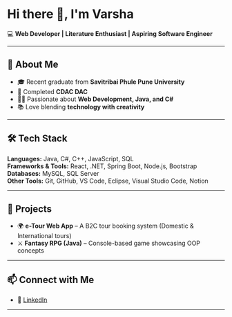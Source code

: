 # Hi there 👋, I'm Varsha 

💻 **Web Developer | Literature Enthusiast | Aspiring Software Engineer**  

---

## 🚀 About Me  
- 🎓 Recent graduate from **Savitribai Phule Pune University**   
- 🌱 Completed **CDAC DAC**  
- 👩‍💻 Passionate about **Web Development, Java, and C#**  
- 📚 Love blending **technology with creativity**  

---


## 🛠️ Tech Stack
**Languages:** Java, C#, C++, JavaScript, SQL  
**Frameworks & Tools:** React, .NET, Spring Boot, Node.js, Bootstrap  
**Databases:** MySQL, SQL Server  
**Other Tools:** Git, GitHub, VS Code, Eclipse, Visual Studio Code, Notion

---

## 📌 Projects  
- 🌍 **e-Tour Web App** – A B2C tour booking system (Domestic & International tours)  
- ⚔️ **Fantasy RPG (Java)** – Console-based game showcasing OOP concepts  
 

---

## 📫 Connect with Me  
- 💼 [LinkedIn](https://www.linkedin.com/in/varsha20/)

---


